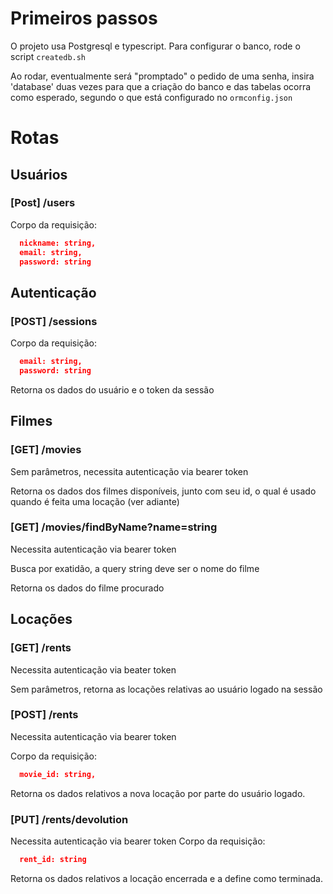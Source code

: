 # Primeiros passos
O projeto usa Postgresql e typescript. Para configurar o banco, rode o script `createdb.sh`

Ao rodar, eventualmente será "promptado" o pedido de uma senha, insira 'database' duas vezes para que a criação do banco e das tabelas ocorra como esperado, segundo o que está configurado no `ormconfig.json`


# Rotas

## Usuários

### [Post] /users
  
  Corpo da requisição:
  ```json
    nickname: string,
    email: string,
    password: string
  ```

## Autenticação

### [POST] /sessions
  
  Corpo da requisição:
  ```json
    email: string,
    password: string
  ```
  
  Retorna os dados do usuário e o token da sessão
  
## Filmes

### [GET] /movies

  Sem parâmetros, necessita autenticação via bearer token
  
  Retorna os dados dos filmes disponíveis, junto com seu id, o qual é usado quando é feita uma locação (ver adiante)
  
### [GET] /movies/findByName?name=string

  Necessita autenticação via bearer token
  
  Busca por exatidão, a query string deve ser o nome do filme
  
  Retorna os dados do filme procurado
  
## Locações

### [GET] /rents
  
  Necessita autenticação via beater token
  
  Sem parâmetros, retorna as locações relativas ao usuário logado na sessão

### [POST] /rents

  Necessita autenticação via bearer token
  
  Corpo da requisição:
  ```json
    movie_id: string,
  ```
  
  Retorna os dados relativos a nova locação por parte do usuário logado. 
  
### [PUT] /rents/devolution
  Necessita autenticação via bearer token
  Corpo da requisição:
  ```json
    rent_id: string
  ```
  
  Retorna os dados relativos a locação encerrada e a define como terminada.